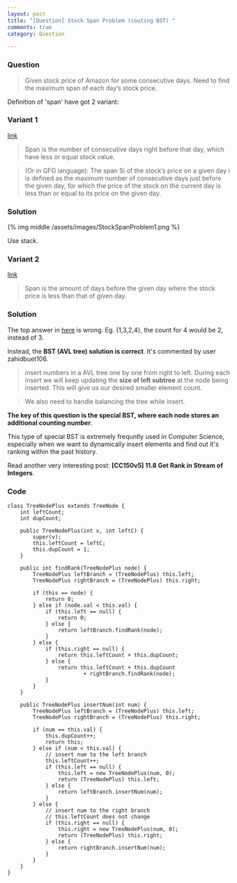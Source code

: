 ```yaml
---
layout: post
title: "[Question] Stock Span Problem (couting BST) "
comments: true
category: Question

---
```


### Question 

> Given stock price of Amazon for some consecutive days. Need to find the maximum span of each day’s stock price. 

Definition of 'span' have got 2 variant: 

### Variant 1

[link](http://www.geeksforgeeks.org/the-stock-span-problem/)

> Span is the number of consecutive days right before that day, which have less or equal stock value. 

> (Or in GFG language): The span Si of the stock’s price on a given day i is defined as the maximum number of consecutive days just before the given day, for which the price of the stock on the current day is less than or equal to its price on the given day.

### Solution

{% img middle /assets/images/StockSpanProblem1.png %}

Use stack. 

### Variant 2

[link](http://www.careercup.com/question?id=4825417139617792)

> Span is the amount of days before the given day where the stock price is less than that of given day. 

### Solution

The top answer in [here](http://www.careercup.com/question?id=4825417139617792) is wrong. Eg. {1,3,2,4}, the count for 4 would be 2, instead of 3. 

Instead, the __BST (AVL tree) solution is correct__. It's commented by user zahidbuet106. 

> insert numbers in a AVL tree one by one from right to left. During each insert we will keep updating the __size of left subtree__ at the node being inserted. This will give us our desired smaller element count. 

> We also need to handle balancing the tree while insert. 

__The key of this question is the special BST, where each node stores an additional counting number__. 

This type of special BST is extremely frequntly used in Computer Science, especially when we want to dynamically insert elements and find out it's ranking within the past history. 

Read another very interesting post: __[CC150v5] 11.8 Get Rank in Stream of Integers__.

### Code

	class TreeNodePlus extends TreeNode {
		int leftCount;
		int dupCount;

		public TreeNodePlus(int v, int leftC) {
			super(v);
			this.leftCount = leftC;
			this.dupCount = 1;
		}

		public int findRank(TreeNodePlus node) {
			TreeNodePlus leftBranch = (TreeNodePlus) this.left;
			TreeNodePlus rightBranch = (TreeNodePlus) this.right;

			if (this == node) {
				return 0;
			} else if (node.val < this.val) {
				if (this.left == null) {
					return 0;
				} else {
					return leftBranch.findRank(node);
				}
			} else {
				if (this.right == null) {
					return this.leftCount + this.dupCount;
				} else {
					return this.leftCount + this.dupCount
							+ rightBranch.findRank(node);
				}
			}
		}

		public TreeNodePlus insertNum(int num) {
			TreeNodePlus leftBranch = (TreeNodePlus) this.left;
			TreeNodePlus rightBranch = (TreeNodePlus) this.right;

			if (num == this.val) {
				this.dupCount++;
				return this;
			} else if (num < this.val) {
				// insert num to the left branch
				this.leftCount++;
				if (this.left == null) {
					this.left = new TreeNodePlus(num, 0);
					return (TreeNodePlus) this.left;
				} else {
					return leftBranch.insertNum(num);
				}
			} else {
				// insert num to the right branch
				// this.leftCount does not change
				if (this.right == null) {
					this.right = new TreeNodePlus(num, 0);
					return (TreeNodePlus) this.right;
				} else {
					return rightBranch.insertNum(num);
				}
			}
		}
	}
